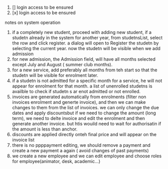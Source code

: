 1. [] login access to be ensured 
2. [x] login access to be ensured


 notes on system operation

1. if a completely new student, proceed with adding new student, if a studetn already in the system for another year, from studetnsList, select the row and click register.
a dialog will open to Register the studetn by selecting the current year. now the studetn will be visible when we add admission
2. for new admission, the Admission field, will have all months selected except July and August ( summer club months).
3. for a new service, add preferably all months from teh start so that the studetn will be visible for enrolment later.
4. if a studetn is not admitted for a specific month for a service, he will not appear for enrolment for that month. a list of unenrolled studetns is availble to check if studetn s ar enot admitted or not enrolled.
5. invoices are generated automatically from enrolments (filter non invoices enrolment and generte invoice), and then we can make changes to them from the list of invoices. we can only change the due dates and apply discountsbut if we need to change the amount (long term), we need to delte invoice and edit the enrolment and then generate another invoice. but htis wouild need to wait for authorisatin if the amount is less than anchor.
6. discounts are applied directly onteh final price and will appear on the invoice list
7. there is no ppppayment editing, we should remove a payment and create a new payment a again ( avoid changes of past payments)
8. we create a new employee and we can edit employee and choose roles for employee(animator, desk, academic...)
 